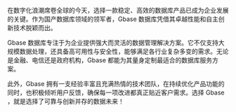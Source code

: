 在数字化浪潮席卷全球的今天，选择一款稳定、高效的数据库产品已成为企业发展的关键。作为国产数据库领域的领军者，Gbase 数据库凭借其卓越性能和自主创新技术脱颖而出。

Gbase 数据库专注于为企业提供强大而灵活的数据管理解决方案。它不仅支持大规模数据处理，还具备高可用性与安全性，能够满足各行业复杂多变的需求。无论是金融、电信还是政府机构，Gbase 都能为其量身定制最适合的数据库服务方案。

此外，Gbase 拥有一支经验丰富且充满热情的技术团队，在持续优化产品功能的同时，也积极倾听用户反馈，确保每一项改进都真正贴近客户需求。选择 Gbase ，就是选择了可靠与创新并存的数据未来！